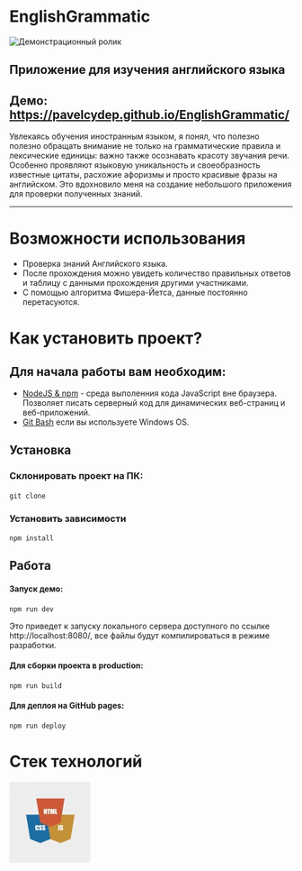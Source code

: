 # EnglishGrammatic
![Демонстрационный ролик](english1.gif)
## Приложение для изучения английского языка
## Демо: https://pavelcydep.github.io/EnglishGrammatic/

Увлекаясь обучения иностранным языком, я понял, что полезно полезно обращать внимание не только на грамматические правила и лексические единицы: важно также осознавать красоту звучания речи. Особенно проявляют языковую уникальность и своеобразность известные цитаты, расхожие афоризмы и просто красивые фразы на английском. Это вдохновило меня на создание небольшого приложения для проверки полученных знаний.

****
Возможности использования
=========================
- Проверка знаний Английского языка.
- После прохождения можно увидеть количество правильных ответов и таблицу с данными прохождения другими участниками.
- С помощью алгоритма Фишера-Йетса, данные постоянно перетасуются.

Как установить проект?
================
## Для начала работы вам необходим:

- <a href="https://nodejs.org/en/">NodeJS & npm<a> - среда выполенния кода JavaScript вне браузера. Позволяет писать серверный код для динамических веб-страниц и веб-приложений.
- <a href="https://gitforwindows.org/">Git Bash<a> если вы используете Windows OS.

## Установка

### Склонировать проект на ПК:

    git clone
 


### Установить зависимости

    npm install



## Работа

#### Запуск демо:

    npm run dev
    
Это приведет к запуску локального сервера доступного по ссылке http://localhost:8080/, все файлы будут компилироваться в режиме разработки.

#### Для сборки проекта в production:

    npm run build
    
#### Для деплоя на GitHub pages:

    npm run deploy

Стек технологий
===============
![alt text](js.jpg)  


 


